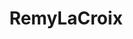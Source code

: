 ---
title: RemyLaCroix
crosslinks:
- worldclassporn
- PornstarsXxx
- CatsStandingUp
- girlskissing
- 60fpsporn
- dirtysmall
---